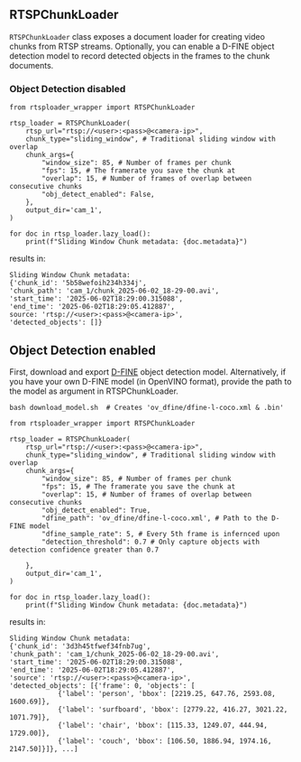 ## RTSPChunkLoader
`RTSPChunkLoader` class exposes a document loader for creating video chunks from RTSP streams.
Optionally, you can enable a D-FINE object detection model to record detected objects in the frames to the chunk documents.

### Object Detection disabled
```
from rtsploader_wrapper import RTSPChunkLoader

rtsp_loader = RTSPChunkLoader(
    rtsp_url="rtsp://<user>:<pass>@<camera-ip>",
    chunk_type="sliding_window", # Traditional sliding window with overlap
    chunk_args={
        "window_size": 85, # Number of frames per chunk
        "fps": 15, # The framerate you save the chunk at
        "overlap": 15, # Number of frames of overlap between consecutive chunks
        "obj_detect_enabled": False,
    },
    output_dir='cam_1',
)

for doc in rtsp_loader.lazy_load():
    print(f"Sliding Window Chunk metadata: {doc.metadata}")
```

results in:
```
Sliding Window Chunk metadata:
{'chunk_id': '5b58wefoih234h334j',
'chunk_path': 'cam_1/chunk_2025-06-02_18-29-00.avi',
'start_time': '2025-06-02T18:29:00.315088',
'end_time': '2025-06-02T18:29:05.412887',
source: 'rtsp://<user>:<pass>@<camera-ip>',
'detected_objects': []}
```


## Object Detection enabled
First, download and export [D-FINE](https://github.com/Peterande/D-FINE/tree/master) object detection model. Alternatively, if you have your own D-FINE model (in OpenVINO format), provide the path to the model as argument in RTSPChunkLoader.
```
bash download_model.sh  # Creates 'ov_dfine/dfine-l-coco.xml & .bin'
```

```
from rtsploader_wrapper import RTSPChunkLoader

rtsp_loader = RTSPChunkLoader(
    rtsp_url="rtsp://<user>:<pass>@<camera-ip>",
    chunk_type="sliding_window", # Traditional sliding window with overlap
    chunk_args={
        "window_size": 85, # Number of frames per chunk
        "fps": 15, # The framerate you save the chunk at
        "overlap": 15, # Number of frames of overlap between consecutive chunks
        "obj_detect_enabled": True,
        "dfine_path": 'ov_dfine/dfine-l-coco.xml', # Path to the D-FINE model
        "dfine_sample_rate": 5, # Every 5th frame is infernced upon
        "detection_threshold": 0.7 # Only capture objects with detection confidence greater than 0.7

    },
    output_dir='cam_1',
)

for doc in rtsp_loader.lazy_load():
    print(f"Sliding Window Chunk metadata: {doc.metadata}")
```

results in:
```
Sliding Window Chunk metadata: 
{'chunk_id': '3d3h45tfwef34fnb7ug',
'chunk_path': 'cam_1/chunk_2025-06-02_18-29-00.avi',
'start_time': '2025-06-02T18:29:00.315088',
'end_time': '2025-06-02T18:29:05.412887',
'source': 'rtsp://<user>:<pass>@<camera-ip>',
'detected_objects': [{'frame': 0, 'objects': [
			{'label': 'person', 'bbox': [2219.25, 647.76, 2593.08, 1600.69]},
			{'label': 'surfboard', 'bbox': [2779.22, 416.27, 3021.22, 1071.79]},
			{'label': 'chair', 'bbox': [115.33, 1249.07, 444.94, 1729.00]},
			{'label': 'couch', 'bbox': [106.50, 1886.94, 1974.16, 2147.50]}]}, ...]
```
